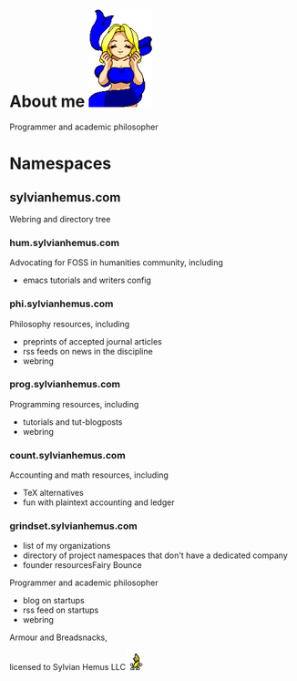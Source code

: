 # About me ![Fairy Bounce](images/fairy_bounce02.gif) 

Programmer and academic philosopher
# Namespaces
## sylvianhemus.com
 Webring and directory tree
### hum.sylvianhemus.com
Advocating for FOSS in humanities community, including
 - emacs tutorials and writers config
### phi.sylvianhemus.com
Philosophy resources, including 
 - preprints of accepted journal articles
 - rss feeds on news in the discipline
 - webring
### prog.sylvianhemus.com
 Programming resources, including
 - tutorials and tut-blogposts
 - webring
### count.sylvianhemus.com
  Accounting and math resources, including
  - TeX alternatives
  - fun with plaintext accounting and ledger
  
### grindset.sylvianhemus.com
 - list of my organizations
 - directory of project namespaces that don't have a dedicated company 
 - founder resourcesFairy Bounce



Programmer and academic philosopher
 - blog on startups
 - rss feed on startups
 - webring

Armour and Breadsnacks, 

licensed to Sylvian Hemus LLC![Peanut Butter Jelly Time](images/peanutbutterjellytime.gif)

